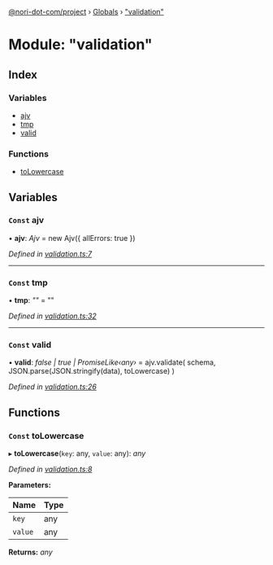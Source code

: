 [@nori-dot-com/project](../README.md) › [Globals](../globals.md) › ["validation"](_validation_.md)

# Module: "validation"

## Index

### Variables

* [ajv](_validation_.md#const-ajv)
* [tmp](_validation_.md#const-tmp)
* [valid](_validation_.md#const-valid)

### Functions

* [toLowercase](_validation_.md#const-tolowercase)

## Variables

### `Const` ajv

• **ajv**: *Ajv* = new Ajv({ allErrors: true })

*Defined in [validation.ts:7](https://github.com/nori-dot-eco/nori-dot-com/blob/fc37482/packages/project/src/validation.ts#L7)*

___

### `Const` tmp

• **tmp**: *""* = ""

*Defined in [validation.ts:32](https://github.com/nori-dot-eco/nori-dot-com/blob/fc37482/packages/project/src/validation.ts#L32)*

___

### `Const` valid

• **valid**: *false | true | PromiseLike‹any›* = ajv.validate(
  schema,
  JSON.parse(JSON.stringify(data), toLowercase)
)

*Defined in [validation.ts:26](https://github.com/nori-dot-eco/nori-dot-com/blob/fc37482/packages/project/src/validation.ts#L26)*

## Functions

### `Const` toLowercase

▸ **toLowercase**(`key`: any, `value`: any): *any*

*Defined in [validation.ts:8](https://github.com/nori-dot-eco/nori-dot-com/blob/fc37482/packages/project/src/validation.ts#L8)*

**Parameters:**

Name | Type |
------ | ------ |
`key` | any |
`value` | any |

**Returns:** *any*
